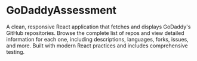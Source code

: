 # GoDaddyAssessment
A clean, responsive React application that fetches and displays GoDaddy's GitHub repositories. Browse the complete list of repos and view detailed information for each one, including descriptions, languages, forks, issues, and more. Built with modern React practices and includes comprehensive testing.
